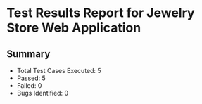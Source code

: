 # Test Results Report for Jewelry Store Web Application

## Summary
- Total Test Cases Executed: 5
- Passed: 5
- Failed: 0
- Bugs Identified: 0